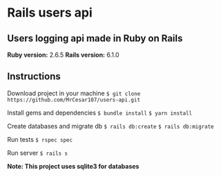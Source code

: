 # Rails users api

## Users logging api made in Ruby on Rails

**Ruby version:** 2.6.5
**Rails version:** 6.1.0

## Instructions
Download project in your machine
``$ git clone https://github.com/MrCesar107/users-api.git``

Install gems and dependencies
``$ bundle install``
``$ yarn install``

Create databases and migrate db
``$ rails db:create``
``$ rails db:migrate``

Run tests
``$ rspec spec``

Run server
``$ rails s``

**Note: This project uses sqlite3 for databases**
